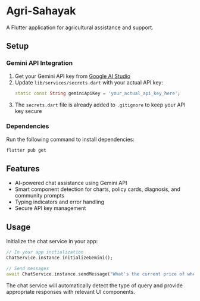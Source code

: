 # Agri-Sahayak

A Flutter application for agricultural assistance and support.

## Setup

### Gemini API Integration

1. Get your Gemini API key from [Google AI Studio](https://makersuite.google.com/app/apikey)
2. Update `lib/services/secrets.dart` with your actual API key:
   ```dart
   static const String geminiApiKey = 'your_actual_api_key_here';
   ```
3. The `secrets.dart` file is already added to `.gitignore` to keep your API key secure

### Dependencies

Run the following command to install dependencies:
```bash
flutter pub get
```

## Features

- AI-powered chat assistance using Gemini API
- Smart component detection for charts, policy cards, diagnosis, and community prompts
- Typing indicators and error handling
- Secure API key management

## Usage

Initialize the chat service in your app:
```dart
// In your app initialization
ChatService.instance.initializeGemini();

// Send messages
await ChatService.instance.sendMessage("What's the current price of wheat?");
```

The chat service will automatically detect the type of query and provide appropriate responses with relevant UI components.
